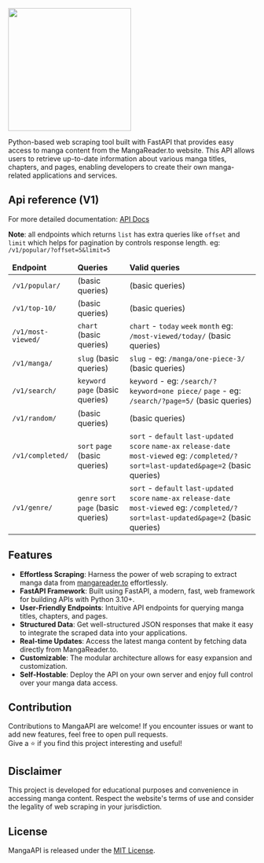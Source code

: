 <img src="https://github.com/tokitou-san/MangaAPI/assets/114811070/235fe1d6-8120-49b1-90d9-3be30bcf25f2" width="250px" />
<p>
Python-based web scraping tool built with FastAPI that provides easy access to manga content from the MangaReader.to website. This API allows users to retrieve up-to-date information about various manga titles, chapters, and pages, enabling developers to create their own manga-related applications and services.
</p>

<h2>Api reference (V1)</h2>
<p>For more detailed documentation: <a href="https://manga-api-70c3.onrender.com/redoc">API Docs</a></p>
<p>
    <b>Note</b>: all endpoints which returns <code>list</code> has extra queries like <code>offset</code> and <code>limit</code> which helps for pagination by controls response length. eg: <code>/v1/popular/?offset=5&limit=5</code>
</p>
<table>
    <thead>
        <tr>
            <td><b>Endpoint</b></td>
            <td><b>Queries</b></td>
            <td><b>Valid queries</b></td>
        </tr>
    </thead>
    <tbody>
        <tr>
            <td><code>/v1/popular/</code></td>
            <td>(basic queries)</td>
            <td>(basic queries)</td>
        </tr>
        <tr>
            <td><code>/v1/top-10/</code></td>
            <td>(basic queries)</td>
            <td>(basic queries)</td>
        </tr>
        <tr>
            <td><code>/v1/most-viewed/</code></td>
            <td>
                <code>chart</code>
                (basic queries)
            </td>
            <td><code>chart</code> - <code>today</code> <code>week</code> <code>month</code> eg: <code>/most-viewed/today/</code> (basic queries)</td>
        </tr>
        <tr>
            <td><code>/v1/manga/</code></td>
            <td>
                <code>slug</code>
                (basic queries)
            </td>
            <td><code>slug</code> - eg: <code>/manga/one-piece-3/</code> (basic queries)</td>
        </tr>
        <tr>
            <td><code>/v1/search/</code></td>
            <td>
                <code>keyword</code>
                <code>page</code>
                (basic queries)
            </td>
            <td>
                <code>keyword</code> - eg: <code>/search/?keyword=one piece/</code>
                <code>page</code> - eg: <code>/search/?page=5/</code>
                (basic queries)
            </td>
        </tr>
        <tr>
            <td><code>/v1/random/</code></td>
            <td>(basic queries)</td>
            <td>(basic queries)</td>
        </tr>
        <tr>
            <td><code>/v1/completed/</code></td>
            <td>
                <code>sort</code>
                <code>page</code>
                (basic queries)
            </td>
            <td><code>sort</code> - <code>default</code> <code>last-updated</code> <code>score</code> <code>name-ax</code> <code>release-date</code> <code>most-viewed</code> eg: <code>/completed/?sort=last-updated&page=2</code> (basic queries)</td>
        </tr>
        <tr>
            <td><code>/v1/genre/</code></td>
            <td>
                <code>genre</code>
                <code>sort</code>
                <code>page</code>
                (basic queries)
            </td>
            <td><code>sort</code> - <code>default</code> <code>last-updated</code> <code>score</code> <code>name-ax</code> <code>release-date</code> <code>most-viewed</code> eg: <code>/completed/?sort=last-updated&page=2</code> (basic queries)</td>
        </tr>
    </tbody>
</table>

<h2>Features</h2>
<ul>
    <li><b>Effortless Scraping</b>: Harness the power of web scraping to extract manga data from <a href="mangareader.to">mangareader.to</a> effortlessly.</li>
    <li><b>FastAPI Framework</b>: Built using FastAPI, a modern, fast, web framework for building APIs with Python 3.10+.</li>
    <li><b>User-Friendly Endpoints</b>: Intuitive API endpoints for querying manga titles, chapters, and pages.</li>
    <li><b>Structured Data</b>: Get well-structured JSON responses that make it easy to integrate the scraped data into your applications.</li>
    <li><b>Real-time Updates</b>: Access the latest manga content by fetching data directly from MangaReader.to.</li>
    <li><b>Customizable</b>: The modular architecture allows for easy expansion and customization.</li>
    <li><b>Self-Hostable</b>: Deploy the API on your own server and enjoy full control over your manga data access.</li>
</ul>

<h2>Contribution</h2>
<p>
    Contributions to MangaAPI are welcome! If you encounter issues or want to add new features, feel free to open pull requests. <br>
    Give a ⭐️ if you find this project interesting and useful!
</p>

<h2>Disclaimer</h2>
<p>This project is developed for educational purposes and convenience in accessing manga content. Respect the website's terms of use and consider the legality of web scraping in your jurisdiction.</p>

<h2>License</h2>
<p>MangaAPI is released under the <a href="LICENSE">MIT License</a>.</p>
